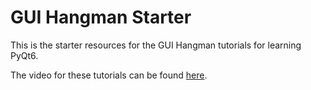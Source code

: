 # GUI Hangman Starter
 
This is the starter resources for the GUI Hangman tutorials for learning PyQt6.

The video for these tutorials can be found [here](https://youtube.com/playlist?list=PLXCOpHy94WuY2zt6lfl3sJmikB3Jj57r-&si=y4s7batBDq9TLS3_).